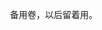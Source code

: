 <div class="read-content j_readContent" id="">
                <p>　　备用卷，以后留着用。<p> 
            </div>